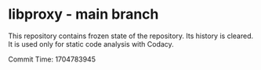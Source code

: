 # libproxy - main branch

This repository contains frozen state of the repository.
Its history is cleared. It is used only for static code
analysis with Codacy.

Commit Time: 1704783945